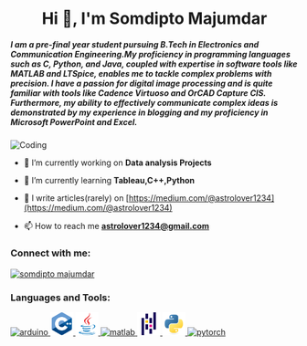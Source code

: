 <h1 align="center">Hi 👋, I'm Somdipto Majumdar</h1>
<h5 align="left">I am a pre-final year student pursuing B.Tech in Electronics and Communication Engineering.My proficiency in programming languages such as C, Python, and Java, coupled with expertise in software tools like MATLAB and LTSpice, enables me to tackle complex problems with precision. I have a passion for digital image processing and is quite familiar with tools like Cadence Virtuoso and OrCAD Capture CIS. Furthermore, my ability to effectively communicate complex ideas is demonstrated by my experience in blogging and my proficiency in Microsoft PowerPoint and Excel.</h5>
<img laign="right" alt="Coding" width="400" src="https://media4.giphy.com/media/YnTLgXn0zFXjbqF152/giphy.webp?cid=790b76116fz2h0t7e450sxxbod3g8mmi5ste3sf1xk2tfbur&ep=v1_gifs_search&rid=giphy.webp&ct=g">

- 🔭 I’m currently working on **Data analysis Projects**

- 🌱 I’m currently learning **Tableau,C++,Python**

- 📝 I write articles(rarely) on [https://medium.com/@astrolover1234](https://medium.com/@astrolover1234)

- 📫 How to reach me **astrolover1234@gmail.com**

<h3 align="left">Connect with me:</h3>
<p align="left">
<a href="https://linkedin.com/in/somdipto majumdar" target="blank"><img align="center" src="https://raw.githubusercontent.com/rahuldkjain/github-profile-readme-generator/master/src/images/icons/Social/linked-in-alt.svg" alt="somdipto majumdar" height="30" width="40" /></a>
</p>

<h3 align="left">Languages and Tools:</h3>
<p align="left"> <a href="https://www.arduino.cc/" target="_blank" rel="noreferrer"> <img src="https://cdn.worldvectorlogo.com/logos/arduino-1.svg" alt="arduino" width="40" height="40"/> </a> <a href="https://www.w3schools.com/cpp/" target="_blank" rel="noreferrer"> <img src="https://raw.githubusercontent.com/devicons/devicon/master/icons/cplusplus/cplusplus-original.svg" alt="cplusplus" width="40" height="40"/> </a> <a href="https://www.java.com" target="_blank" rel="noreferrer"> <img src="https://raw.githubusercontent.com/devicons/devicon/master/icons/java/java-original.svg" alt="java" width="40" height="40"/> </a> <a href="https://www.mathworks.com/" target="_blank" rel="noreferrer"> <img src="https://upload.wikimedia.org/wikipedia/commons/2/21/Matlab_Logo.png" alt="matlab" width="40" height="40"/> </a> <a href="https://pandas.pydata.org/" target="_blank" rel="noreferrer"> <img src="https://raw.githubusercontent.com/devicons/devicon/2ae2a900d2f041da66e950e4d48052658d850630/icons/pandas/pandas-original.svg" alt="pandas" width="40" height="40"/> </a> <a href="https://www.python.org" target="_blank" rel="noreferrer"> <img src="https://raw.githubusercontent.com/devicons/devicon/master/icons/python/python-original.svg" alt="python" width="40" height="40"/> </a> <a href="https://pytorch.org/" target="_blank" rel="noreferrer"> <img src="https://www.vectorlogo.zone/logos/pytorch/pytorch-icon.svg" alt="pytorch" width="40" height="40"/> </a> </p>

